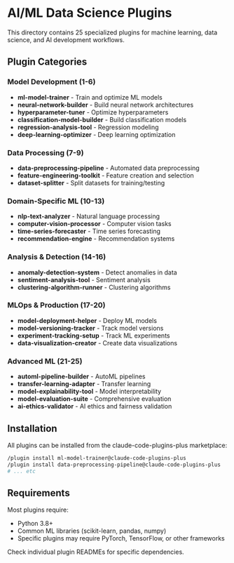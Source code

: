 # AI/ML Data Science Plugins

This directory contains 25 specialized plugins for machine learning, data science, and AI development workflows.

## Plugin Categories

### Model Development (1-6)
- **ml-model-trainer** - Train and optimize ML models
- **neural-network-builder** - Build neural network architectures
- **hyperparameter-tuner** - Optimize hyperparameters
- **classification-model-builder** - Build classification models
- **regression-analysis-tool** - Regression modeling
- **deep-learning-optimizer** - Deep learning optimization

### Data Processing (7-9)
- **data-preprocessing-pipeline** - Automated data preprocessing
- **feature-engineering-toolkit** - Feature creation and selection
- **dataset-splitter** - Split datasets for training/testing

### Domain-Specific ML (10-13)
- **nlp-text-analyzer** - Natural language processing
- **computer-vision-processor** - Computer vision tasks
- **time-series-forecaster** - Time series forecasting
- **recommendation-engine** - Recommendation systems

### Analysis & Detection (14-16)
- **anomaly-detection-system** - Detect anomalies in data
- **sentiment-analysis-tool** - Sentiment analysis
- **clustering-algorithm-runner** - Clustering algorithms

### MLOps & Production (17-20)
- **model-deployment-helper** - Deploy ML models
- **model-versioning-tracker** - Track model versions
- **experiment-tracking-setup** - Track ML experiments
- **data-visualization-creator** - Create data visualizations

### Advanced ML (21-25)
- **automl-pipeline-builder** - AutoML pipelines
- **transfer-learning-adapter** - Transfer learning
- **model-explainability-tool** - Model interpretability
- **model-evaluation-suite** - Comprehensive evaluation
- **ai-ethics-validator** - AI ethics and fairness validation

## Installation

All plugins can be installed from the claude-code-plugins-plus marketplace:

```bash
/plugin install ml-model-trainer@claude-code-plugins-plus
/plugin install data-preprocessing-pipeline@claude-code-plugins-plus
# ... etc
```

## Requirements

Most plugins require:
- Python 3.8+
- Common ML libraries (scikit-learn, pandas, numpy)
- Specific plugins may require PyTorch, TensorFlow, or other frameworks

Check individual plugin READMEs for specific dependencies.
